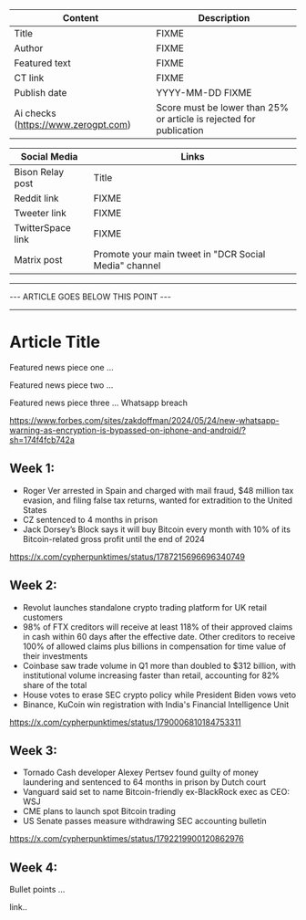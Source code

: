 | Content | Description |
|---|---|
| Title               | FIXME |
| Author              | FIXME |
| Featured text       | FIXME |
| CT link             | FIXME |
| Publish date        | YYYY-MM-DD FIXME |
| Ai checks (https://www.zerogpt.com) | Score must be lower than 25% or article is rejected for publication |

| Social Media | Links |
|---|---|
| Bison Relay post    | Title |
| Reddit link         | FIXME |
| Tweeter link        | FIXME |
| TwitterSpace link   | FIXME |
| Matrix post         | Promote your main tweet in "DCR Social Media" channel |


---
--- ARTICLE GOES BELOW THIS POINT ---

---

# Article Title

Featured news piece one …

Featured news piece two …

Featured news piece three …
Whatsapp breach

https://www.forbes.com/sites/zakdoffman/2024/05/24/new-whatsapp-warning-as-encryption-is-bypassed-on-iphone-and-android/?sh=174f4fcb742a

## Week 1:

- Roger Ver arrested in Spain and charged with mail fraud, $48 million tax evasion, and filing false tax returns, wanted for extradition to the United States
- CZ sentenced to 4 months in prison
- Jack Dorsey’s Block says it will buy Bitcoin every month with 10% of its Bitcoin-related gross profit until the end of 2024

https://x.com/cypherpunktimes/status/1787215696696340749

## Week 2:

- Revolut launches standalone crypto trading platform for UK retail customers
- 98% of FTX creditors will receive at least 118% of their approved claims in cash within 60 days after the effective date. Other creditors to receive 100% of allowed claims plus billions in compensation for time value of their investments
- Coinbase saw trade volume in Q1 more than doubled to $312 billion, with institutional volume increasing faster than retail, accounting for 82% share of the total
- House votes to erase SEC crypto policy while President Biden vows veto
- Binance, KuCoin win registration with India's Financial Intelligence Unit

https://x.com/cypherpunktimes/status/1790006810184753311

## Week 3:

- Tornado Cash developer Alexey Pertsev found guilty of money laundering and sentenced to 64 months in prison by Dutch court
- Vanguard said set to name Bitcoin-friendly ex-BlackRock exec as CEO: WSJ
- CME plans to launch spot Bitcoin trading
- US Senate passes measure withdrawing SEC accounting bulletin

https://x.com/cypherpunktimes/status/1792219900120862976

## Week 4:

Bullet points ...

link..
